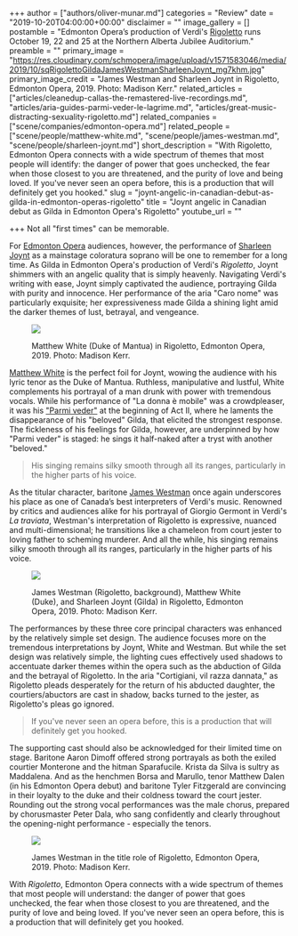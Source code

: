 +++
author = ["authors/oliver-munar.md"]
categories = "Review"
date = "2019-10-20T04:00:00+00:00"
disclaimer = ""
image_gallery = []
postamble = "Edmonton Opera’s production of Verdi's [Rigoletto](https://www.edmontonopera.com/2019-20/rigoletto) runs October 19, 22 and 25 at the Northern Alberta Jubilee Auditorium."
preamble = ""
primary_image = "https://res.cloudinary.com/schmopera/image/upload/v1571583046/media/2019/10/sqRigolettoGildaJamesWestmanSharleenJoynt_mg7khm.jpg"
primary_image_credit = "James Westman and Sharleen Joynt in Rigoletto, Edmonton Opera, 2019. Photo: Madison Kerr."
related_articles = ["articles/cleanedup-callas-the-remastered-live-recordings.md", "articles/aria-guides-parmi-veder-le-lagrime.md", "articles/great-music-distracting-sexuality-rigoletto.md"]
related_companies = ["scene/companies/edmonton-opera.md"]
related_people = ["scene/people/matthew-white.md", "scene/people/james-westman.md", "scene/people/sharleen-joynt.md"]
short_description = "With Rigoletto, Edmonton Opera connects with a wide spectrum of themes that most people will identify: the danger of power that goes unchecked, the fear when those closest to you are threatened, and the purity of love and being loved. If you've never seen an opera before, this is a production that will definitely get you hooked."
slug = "joynt-angelic-in-canadian-debut-as-gilda-in-edmonton-operas-rigoletto"
title = "Joynt angelic in Canadian debut as Gilda in Edmonton Opera's Rigoletto"
youtube_url = ""

+++
Not all "first times" can be memorable.

For [Edmonton Opera](/scene/companies/edmonton-opera/) audiences, however, the performance of [Sharleen Joynt](/scene/people/sharleen-joynt/) as a mainstage coloratura soprano will be one to remember for a long time. As Gilda in Edmonton Opera's production of Verdi's _Rigoletto_, Joynt shimmers with an angelic quality that is simply heavenly. Navigating Verdi's writing with ease, Joynt simply captivated the audience, portraying Gilda with purity and innocence. Her performance of the aria "Caro nome" was particularly exquisite; her expressiveness made Gilda a shining light amid the darker themes of lust, betrayal, and vengeance.

<figure data-type="image">

![](https://res.cloudinary.com/schmopera/image/upload/v1571583376/media/2019/10/EORigoletto3_czy5s3.jpg)

<figcaption>Matthew White (Duke of Mantua) in Rigoletto, Edmonton Opera, 2019. Photo: Madison Kerr.</figcaption>

</figure>

[Matthew White](/scene/people/matthew-white/) is the perfect foil for Joynt, wowing the audience with his lyric tenor as the Duke of Mantua. Ruthless, manipulative and lustful, White complements his portrayal of a man drunk with power with tremendous vocals. While his performance of "La donna è mobile" was a crowdpleaser, it was his ["Parmi veder"](/aria-guides-parmi-veder-le-lagrime/) at the beginning of Act II, where he laments the disappearance of his "beloved" Gilda, that elicited the strongest response. The fickleness of his feelings for Gilda, however, are underpinned by how "Parmi veder" is staged: he sings it half-naked after a tryst with another "beloved."

> His singing remains silky smooth through all its ranges, particularly in the higher parts of his voice.

As the titular character, baritone [James Westman](/scene/people/james-westman/) once again underscores his place as one of Canada’s best interpreters of Verdi's music. Renowned by critics and audiences alike for his portrayal of Giorgio Germont in Verdi's _La traviata_, Westman's interpretation of Rigoletto is expressive, nuanced and multi-dimensional; he transitions like a chameleon from court jester to loving father to scheming murderer. And all the while, his singing remains silky smooth through all its ranges, particularly in the higher parts of his voice.

<figure data-type="image">

![](https://res.cloudinary.com/schmopera/image/upload/v1571583359/media/2019/10/EORigoletto2_gcb3dh.jpg)

<figcaption>James Westman (Rigoletto, background), Matthew White (Duke), and Sharleen Joynt (Gilda) in Rigoletto, Edmonton Opera, 2019. Photo: Madison Kerr.</figcaption>

</figure>

The performances by these three core principal characters was enhanced by the relatively simple set design. The audience focuses more on the tremendous interpretations by Joynt, White and Westman. But while the set design was relatively simple, the lighting cues effectively used shadows to accentuate darker themes within the opera such as the abduction of Gilda and the betrayal of Rigoletto. In the aria "Cortigiani, vil razza dannata," as Rigoletto pleads desperately for the return of his abducted daughter, the courtiers/abuctors are cast in shadow, backs turned to the jester, as Rigoletto's pleas go ignored.

> If you've never seen an opera before, this is a production that will definitely get you hooked.

The supporting cast should also be acknowledged for their limited time on stage. Baritone Aaron Dimoff offered strong portrayals as both the exiled courtier Monterone and the hitman Sparafucile. Krista da Silva is sultry as Maddalena. And as the henchmen Borsa and Marullo, tenor Matthew Dalen (in his Edmonton Opera debut) and baritone Tyler Fitzgerald are convincing in their loyalty to the duke and their coldness toward the court jester. Rounding out the strong vocal performances was the male chorus, prepared by chorusmaster Peter Dala, who sang confidently and clearly throughout the opening-night performance - especially the tenors.

<figure data-type="image">

![](https://res.cloudinary.com/schmopera/image/upload/v1571583384/media/2019/10/EORigoletto4_t7urpv.jpg)

<figcaption>James Westman in the title role of Rigoletto, Edmonton Opera, 2019. Photo: Madison Kerr.</figcaption>

</figure>

With _Rigoletto_, Edmonton Opera connects with a wide spectrum of themes that most people will understand: the danger of power that goes unchecked, the fear when those closest to you are threatened, and the purity of love and being loved. If you've never seen an opera before, this is a production that will definitely get you hooked.